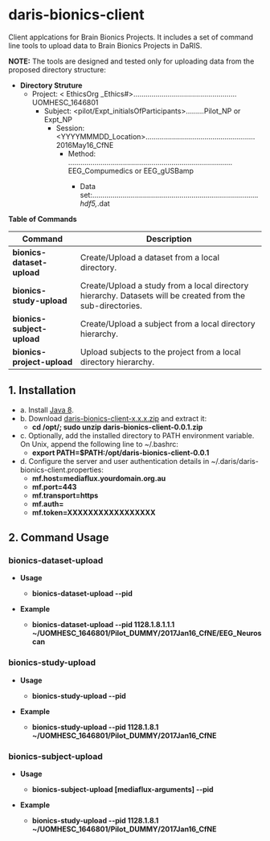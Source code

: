 # daris-bionics-client
Client applcations for Brain Bionics Projects. It includes a set of command line tools to upload data to Brain Bionics Projects in DaRIS. 

**NOTE:** The tools are designed and tested only for uploading data from the proposed directory structure:

* **Directory Struture**
  * Project: < EthicsOrg _Ethics#>……………………………………………UOMHESC_1646801
    * Subject: <pilot/Expt_initialsOfParticipants>………Pilot_NP or Expt_NP
      * Session: <YYYYMMMDD_Location>………………………………………………2016May16_CfNE
        * Method: <Instrument>………………………………………………………………………EEG_Compumedics or EEG_gUSBamp
          * Data set:<All files>………………………………………………………………………*.hdf5,*.dat

**Table of Commands**

**Command** | **Description** |
------------ | -------------
**bionics-dataset-upload** | Create/Upload a dataset from a local directory.  
**bionics-study-upload** | Create/Upload a study from a local directory hierarchy. Datasets will be created from the sub-directories. 
**bionics-subject-upload** | Create/Upload a subject from a local directory hierarchy.
**bionics-project-upload** | Upload subjects to the project from a local directory hierarchy.

## 1. Installation

* a. Install [Java 8](http://www.oracle.com/technetwork/java/javase/downloads/index.html).
* b. Download [daris-bionics-client-x.x.x.zip]() and extract it:
  * **cd /opt/; sudo unzip daris-bionics-client-0.0.1.zip**
* c. Optionally, add the installed directory to PATH environment variable. On Unix, append the following line to ~/.bashrc:
  * **export PATH=$PATH:/opt/daris-bionics-client-0.0.1**
* d. Configure the server and user authentication details in ~/.daris/daris-bionics-client.properties:
  * **mf.host=mediaflux.yourdomain.org.au**
  * **mf.port=443**
  * **mf.transport=https**
  * **mf.auth=**
  * **mf.token=XXXXXXXXXXXXXXXXX**


## 2. Command Usage

### bionics-dataset-upload

* **Usage**
  * **bionics-dataset-upload --pid <study-cid> <dataset-dir>**

* **Example**
  * **bionics-dataset-upload --pid 1128.1.8.1.1.1 ~/UOMHESC_1646801/Pilot_DUMMY/2017Jan16_CfNE/EEG_Neuroscan**

### bionics-study-upload

* **Usage**
  * **bionics-study-upload --pid <parent-cid> <study-dir>**

* **Example**
  * **bionics-study-upload --pid 1128.1.8.1 ~/UOMHESC_1646801/Pilot_DUMMY/2017Jan16_CfNE**

### bionics-subject-upload

* **Usage**
  * **bionics-subject-upload [mediaflux-arguments] --pid <project-cid> <subject-dir>**

* **Example**
  * **bionics-study-upload --pid 1128.1.8.1 ~/UOMHESC_1646801/Pilot_DUMMY/2017Jan16_CfNE**
  

